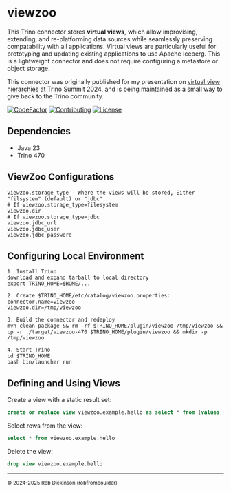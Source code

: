 # viewzoo
This Trino connector stores **virtual views**, which allow improvising, extending, and re-platforming data sources while seamlessly preserving
compatability with all applications. Virtual views are particularly useful for prototyping and updating existing applications to use Apache Iceberg.
This is a lightweight connector and does not require configuring a metastore or object storage.

This connector was originally published for my presentation on [virtual view hierarchies](https://youtu.be/z8eh_3vBpvg)
at Trino Summit 2024, and is being maintained as a small way to give back to the Trino community.

[![CodeFactor](https://www.codefactor.io/repository/github/robfromboulder/viewzoo/badge)](https://www.codefactor.io/repository/github/robfromboulder/viewzoo)
[![Contributing](https://img.shields.io/badge/contributions-welcome-green.svg)](https://github.com/robfromboulder/viewzoo/blob/main/CONTRIBUTING.md)
[![License](https://img.shields.io/github/license/robfromboulder/viewzoo)](https://github.com/robfromboulder/viewzoo/blob/main/LICENSE)

## Dependencies

* Java 23
* Trino 470

## ViewZoo Configurations
```
viewzoo.storage_type - Where the views will be stored, Either "filsystem" (default) or "jdbc".
# If viewzoo.storage_type=filesystem
viewzoo.dir
# If viewzoo.storage_type=jdbc
viewzoo.jdbc_url
viewzoo.jdbc_user
viewzoo.jdbc_password
```


## Configuring Local Environment

```
1. Install Trino
download and expand tarball to local directory
export TRINO_HOME=$HOME/...

2. Create $TRINO_HOME/etc/catalog/viewzoo.properties:
connector.name=viewzoo
viewzoo.dir=/tmp/viewzoo

3. Build the connector and redeploy
mvn clean package && rm -rf $TRINO_HOME/plugin/viewzoo /tmp/viewzoo && cp -r ./target/viewzoo-470 $TRINO_HOME/plugin/viewzoo && mkdir -p /tmp/viewzoo

4. Start Trino
cd $TRINO_HOME
bash bin/launcher run
```

## Defining and Using Views

Create a view with a static result set:
```sql
create or replace view viewzoo.example.hello as select * from (values (1, 'a'), (2, 'b'), (3, 'c')) as t (key, value)
```

Select rows from the view:
```sql
select * from viewzoo.example.hello
```

Delete the view:
```sql
drop view viewzoo.example.hello
```

---
<small>&copy; 2024-2025 Rob Dickinson (robfromboulder)</small>
